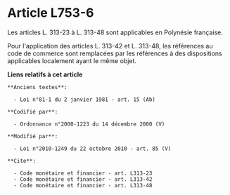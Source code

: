 # Article L753-6

Les articles L. 313-23 à L. 313-48 sont applicables en Polynésie française. 

Pour l'application des articles L. 313-42 et L. 313-48, les références au code de commerce sont remplacées par les références
à des dispositions applicables localement ayant le même objet.

**Liens relatifs à cet article**

	**Anciens textes**:

	  - Loi n°81-1 du 2 janvier 1981 - art. 15 (Ab)

	**Codifié par**:

	  - Ordonnance n°2000-1223 du 14 décembre 2000 (V)

	**Modifié par**:

	  - Loi n°2010-1249 du 22 octobre 2010 - art. 85 (V)

	**Cite**:

	  - Code monétaire et financier - art. L313-23
	  - Code monétaire et financier - art. L313-42
	  - Code monétaire et financier - art. L313-48
